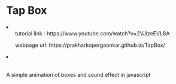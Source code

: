 <h1> Tap Box </h1>
<li>
  <ul>tutorial link : https://www.youtube.com/watch?v=2VJlzeEVL8A</ul>
  <ul>webpage url: https://prakharkopergaonkar.github.io/TapBox/</ul>
</li>
<li> <br/>
<br/>
<p> A simple animation of boxes and sound effect in javascript </p>

